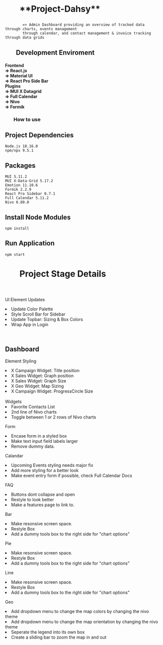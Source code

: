 <h1>
<ul><b>
**Project-Dahsy**
</b></ul>
</h1>

###

            => Admin Dashboard providing an overview of tracked data through charts, events management 
            through calendar, and contact management & invoice tracking through data grids

<h2>
<ul><b>Development Enviroment</b></ul>
</h2>

<h4>
    Frontend<br>
        => React.js<br>
        => Material UI<br>
        => React Pro Side Bar<br>
    Plugins<br>
        => MUI X Datagrid<br>
        => Full Calendar<br>
        => Nivo<br>
        => Formik<br>
</h4>

<h3>
<ul><b>How to use</b></ul>
</h3>

## **Project Dependencies**

    Node.js 18.16.0
    npm/npx 9.5.1

## Packages

    MUI 5.11.2
    MUI X-Data-Grid 5.17.2
    Emotion 11.10.6
    Formik 2.2.9
    React Pro Sidebar 0.7.1
    Full Calendar 5.11.2
    Nivo 0.80.0

## Install Node Modules

    npm install

## Run Application

    npm start

<h1>
<ul><b>Project Stage Details</b></ul>
</h1>

<br>
<p>UI Element Updates<br>
    <list>
        <li>Update Color Palette</li>
        <li>Style Scroll Bar for Sidebar</li>
        <li>Update Topbar: Sizing & Box Colors</li>
        <li>Wrap App in Login</li>
    </list>
</p>
<br>
<h2>Dashboard</h2>
<p>Element Styling<br>
    <list>
        <li>X Campaign Widget: Title position</li>
        <li>X Sales Widget: Graph position</li>
        <li>X Sales Widget: Graph Size</li>
        <li>X Geo Widget: Map Sizing</li>
        <li>X Campaign Widget: ProgressCircle Size</li>
    </list>
    <br>Widgets<br>
    <list>
        <li>Favorite Contacts List</li>
        <li>2nd line of Nivo charts</li>
        <li>Toggle between 1 or 2 rows of Nivo charts</li>
    </list>
</p>
<p>Form<br>
    <list>
        <li>Encase form in a styled box</li>
        <li>Make text input field labels larger</li>
        <li>Remove dummy data.</li>
    </list>
</p>
<p>Calandar<br>
    <list>
        <li>Upcoming Events styling needs major fix</li>
        <li>Add more styling for a better look</li>
        <li>Make event entry form if possible, check Full Calendar Docs</li>
    </list>
</p>
<p>FAQ<br>
    <list>
        <li>Buttons dont collapse and open</li>
        <li>Restyle to look better</li>
        <li>Make a features page to link to.</li>
    </list>
</p>
<p>Bar<br>
    <list>
        <li>Make resonsive screen space.</li>
        <li>Restyle Box</li>
        <li>Add a dummy tools box to the right side for "chart options"</li>
    </list>
</p>
<p>Pie<br>
    <list>
        <li>Make resonsive screen space.</li>
        <li>Restyle Box</li>
        <li>Add a dummy tools box to the right side for "chart options"</li>
    </list>
</p>
<p>Line<br>
    <list>
        <li>Make resonsive screen space.</li>
        <li>Restyle Box</li>
        <li>Add a dummy tools box to the right side for "chart options"</li>
    </list>
</p>
<p>Geo<br>
    <list>
        <li>Add dropdown menu to change the map colors by changing the nivo theme</li>
        <li>Add dropdown menu to change the map orientation by changing the nivo theme</li>
        <li>Seperate the legend into its own box</li>
        <li>Create a sliding bar to zoom the map in and out</li>
    </list>
</p>
